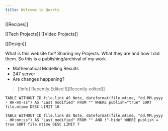 ```yaml
---
title: Welcome to Quartz
---
```



[[Recipes]]


[[Tech Projects]]
[[Video Projects]]


[[Design]]


What is this website for? 
	Sharing my Projects. What they are and how I did them. So this is a publishing/archival of my work
- Mathematical Modelling Results
- 247 server 
- Are changes happening? 



>[!info] Recently Edited
>![[Recently edited]]


```dataview 
TABLE WITHOUT ID file.link AS Note, dateformat(file.mtime, "dd.MM.yyyy - HH-mm-ss") AS "Last modified" FROM "" WHERE publish="true" SORT file.mtime DESC LIMIT 10 
```



```dataview
TABLE WITHOUT ID file.link AS Note, dateformat(file.mtime, "dd.MM.yyyy - HH:mm:ss") AS "Last modified" FROM "" AND !"-hide" WHERE publish = true SORT file.mtime DESC LIMIT 7
```
